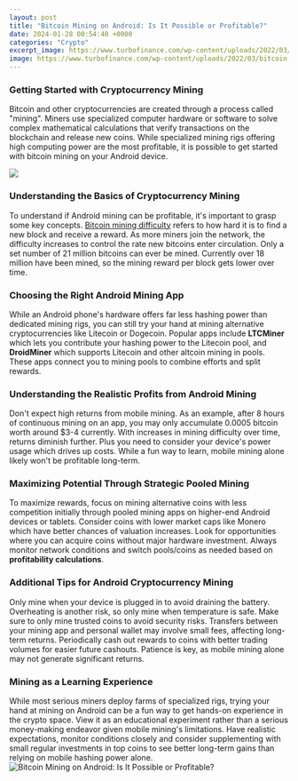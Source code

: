 ```yaml
---
layout: post
title: "Bitcoin Mining on Android: Is It Possible or Profitable?"
date: 2024-01-28 00:54:40 +0000
categories: "Crypto"
excerpt_image: https://www.turbofinance.com/wp-content/uploads/2022/03/bitcoin-mining-on-android.jpg
image: https://www.turbofinance.com/wp-content/uploads/2022/03/bitcoin-mining-on-android.jpg
---
```


### Getting Started with Cryptocurrency Mining  
Bitcoin and other cryptocurrencies are created through a process called "mining". Miners use specialized computer hardware or software to solve complex mathematical calculations that verify transactions on the blockchain and release new coins. While specialized mining rigs offering high computing power are the most profitable, it is possible to get started with bitcoin mining on your Android device.

![](https://www.bitbetbuddy.com/wp-content/uploads/2019/02/best-bitcoin-mining-app-android-740x492.jpg)
### Understanding the Basics of Cryptocurrency Mining
To understand if Android mining can be profitable, it's important to grasp some key concepts. [Bitcoin mining difficulty](https://yt.io.vn/collection/adan) refers to how hard it is to find a new block and receive a reward. As more miners join the network, the difficulty increases to control the rate new bitcoins enter circulation. Only a set number of 21 million bitcoins can ever be mined. Currently over 18 million have been mined, so the mining reward per block gets lower over time. 
### Choosing the Right Android Mining App
While an Android phone's hardware offers far less hashing power than dedicated mining rigs, you can still try your hand at mining alternative cryptocurrencies like Litecoin or Dogecoin. Popular apps include **LTCMiner** which lets you contribute your hashing power to the Litecoin pool, and **DroidMiner** which supports Litecoin and other altcoin mining in pools. These apps connect you to mining pools to combine efforts and split rewards.
### Understanding the Realistic Profits from Android Mining
Don't expect high returns from mobile mining. As an example, after 8 hours of continuous mining on an app, you may only accumulate 0.0005 bitcoin worth around $3-4 currently. With increases in mining difficulty over time, returns diminish further. Plus you need to consider your device's power usage which drives up costs. While a fun way to learn, mobile mining alone likely won't be profitable long-term. 
### Maximizing Potential Through Strategic Pooled Mining
To maximize rewards, focus on mining alternative coins with less competition initially through pooled mining apps on higher-end Android devices or tablets. Consider coins with lower market caps like Monero which have better chances of valuation increases. Look for opportunities where you can acquire coins without major hardware investment. Always monitor network conditions and switch pools/coins as needed based on **profitability calculations**.
### Additional Tips for Android Cryptocurrency Mining  
Only mine when your device is plugged in to avoid draining the battery. Overheating is another risk, so only mine when temperature is safe. Make sure to only mine trusted coins to avoid security risks. Transfers between your mining app and personal wallet may involve small fees, affecting long-term returns. Periodically cash out rewards to coins with better trading volumes for easier future cashouts. Patience is key, as mobile mining alone may not generate significant returns.
### Mining as a Learning Experience   
While most serious miners deploy farms of specialized rigs, trying your hand at mining on Android can be a fun way to get hands-on experience in the crypto space. View it as an educational experiment rather than a serious money-making endeavor given mobile mining's limitations. Have realistic expectations, monitor conditions closely and consider supplementing with small regular investments in top coins to see better long-term gains than relying on mobile hashing power alone.
![Bitcoin Mining on Android: Is It Possible or Profitable?](https://www.turbofinance.com/wp-content/uploads/2022/03/bitcoin-mining-on-android.jpg)